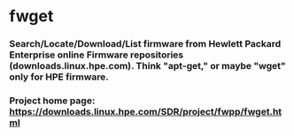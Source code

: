 # fwget

### Search/Locate/Download/List firmware from Hewlett Packard Enterprise online Firmware repositories (downloads.linux.hpe.com).  Think "apt-get," or maybe "wget" only for HPE firmware.

### Project home page:  https://downloads.linux.hpe.com/SDR/project/fwpp/fwget.html
